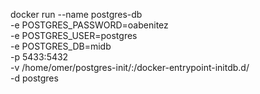 docker run --name postgres-db \
  -e POSTGRES_PASSWORD=oabenitez \
  -e POSTGRES_USER=postgres \
  -e POSTGRES_DB=midb \
  -p 5433:5432 \
  -v /home/omer/postgres-init/:/docker-entrypoint-initdb.d/ \
  -d postgres